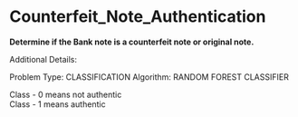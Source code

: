 # Counterfeit_Note_Authentication
__Determine if the Bank note is a counterfeit note or original note.__

Additional Details:<br />

Problem Type: CLASSIFICATION
Algorithm: RANDOM FOREST CLASSIFIER

Class - 0 means not authentic<br />
Class - 1 means authentic
